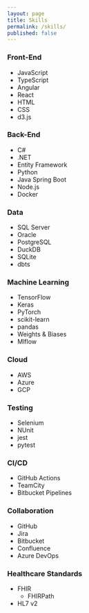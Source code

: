```yaml
---
layout: page
title: Skills
permalink: /skills/
published: false
---
```


### Front-End
- JavaScript
- TypeScript
- Angular
- React
- HTML 
- CSS
- d3.js

### Back-End
- C#
- .NET
- Entity Framework
- Python
- Java Spring Boot
- Node.js
- Docker

### Data
- SQL Server
- Oracle
- PostgreSQL
- DuckDB
- SQLite
- dbts

### Machine Learning
- TensorFlow
- Keras
- PyTorch
- scikit-learn
- pandas
- Weights & Biases
- Mlflow

### Cloud
- AWS
- Azure
- GCP

### Testing
- Selenium
- NUnit
- jest
- pytest

### CI/CD
- GitHub Actions
- TeamCity
- Bitbucket Pipelines

### Collaboration
- GitHub
- Jira
- Bitbucket
- Confluence
- Azure DevOps

### Healthcare Standards

- FHIR
  - FHIRPath
- HL7 v2
